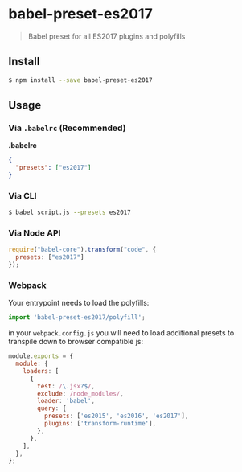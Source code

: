 # babel-preset-es2017

> Babel preset for all ES2017 plugins and polyfills

## Install


```sh
$ npm install --save babel-preset-es2017
```

## Usage

### Via `.babelrc` (Recommended)

**.babelrc**

```json
{
  "presets": ["es2017"]
}
```

### Via CLI

```sh
$ babel script.js --presets es2017 
```

### Via Node API

```javascript
require("babel-core").transform("code", {
  presets: ["es2017"]
});
```

### Webpack
Your entrypoint needs to load the polyfills:

```js
import 'babel-preset-es2017/polyfill';
```

in your `webpack.config.js` you will need to load additional presets to transpile down to browser compatible js:

```js
module.exports = {
  module: {
    loaders: [
      {
        test: /\.jsx?$/,
        exclude: /node_modules/,
        loader: 'babel',
        query: {
          presets: ['es2015', 'es2016', 'es2017'],
          plugins: ['transform-runtime'],
        },
      },
    ],
  },
};
```